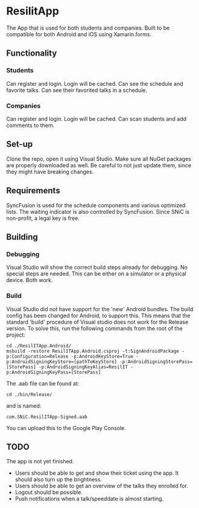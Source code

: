 # ResilitApp

The App that is used for both students and companies. Built to be compatible for both Android and iOS using Xamarin.forms. 

## Functionality

### Students
Can register and login. Login will be cached.
Can see the schedule and favorite talks. 
Can see their favorited talks in a schedule.

### Companies
Can register and login. Login will be cached.
Can scan students and add comments to them.

## Set-up
Clone the repo, open it using Visual Studio. Make sure all NuGet packages are properly downloaded as well. Be careful to not just update them, since they might have breaking changes.

## Requirements
SyncFusion is used for the schedule components and various optimized lists. The waiting indicator is also controlled by SyncFusion.
Since SNiC is non-profit, a legal key is free.

## Building
### Debugging
Visual Studio will show the correct build steps already for debugging. No special steps are needed. This can be either on a simulator or a physical device. Both work.

### Build
Visual Studio did not have support for the 'new' Android bundles. The build config has been changed for Android, to support this. This means that the standard 'build' procedure of Visual studio does not work for the Release version.
To solve this, run the following commands from the root of the project:
```
cd ./ResilITApp.Android/
msbuild -restore ResilITApp.Android.csproj -t:SignAndroidPackage -p:Configuration=Release -p:AndroidKeyStore=True -p:AndroidSigningKeyStore=[pathToKeyStore] -p:AndroidSigningStorePass=[StorePass] -p:AndroidSigningKeyAlias=ResilIT -p:AndroidSigningKeyPass=[StorePass]
```

The .aab file can be found at:
```
cd ./bin/Release/
```
and is named:
```
com.SNiC.ResilITApp-Signed.aab
```

You can upload this to the Google Play Console.

## TODO
The app is not yet finished.
- Users should be able to get and show their ticket using the app. It should also turn up the brightness.
- Users should be able to get an overview of the talks they enrolled for.
- Logout should be possible.
- Push notifications when a talk/speeddate is almost starting.
